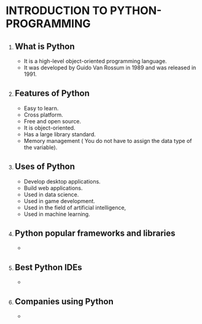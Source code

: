 # INTRODUCTION TO PYTHON-PROGRAMMING
<!DOCTYPE html>
<html>
<body>
    <ol>
        <li>
            <h2>What is Python</h2>
            <ul>
                <li>It is a high-level object-oriented programming language.</li>
                <li>It was developed by Guido Van Rossum in 1989 and was released in 1991.</li>
            </ul>
        </li>
        <li>
            <h2>Features of Python</h2>
            <ul>
                <li>Easy to learn.</li>
                <li>Cross platform.</li>
                <li>Free and open source.</li>
                <li>It is object-oriented.</li>
                <li>Has a large library standard.</li>
                <li>Memory management ( You do not have to assign the data type of the variable).</li>
            </ul>
        </li>
        <li>
            <h2>Uses of Python</h2>
            <ul>
                <li>Develop desktop applications.</li>
                <li>Build web applications.</li>
                <li>Used in data science.</li>
                <li>Used in game development.</li>
                <li>Used in the field of artificial intelligence,</li>
                <li>Used in machine learning.</li>
            </ul>
        </li>
        <li>
            <h2>Python popular frameworks and libraries</h2>
            <ul>
                <li></li>
            </ul>
        </li>
        <li>
            <h2>Best Python IDEs</h2>
            <ul>
                <li></li>
            </ul>
        </li>
        <li>
            <h2>Companies using Python</h2>
            <ul>
                <li></li>
            </ul>
        </li>
    </ol>
</body>
</html>
